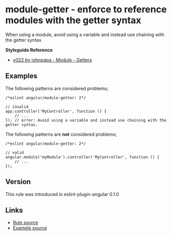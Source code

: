 <!-- WARNING: Generated documentation. Edit docs and examples in the rule and examples file ('rules/module-getter.js', 'examples/module-getter.js'). -->

# module-getter - enforce to reference modules with the getter syntax

When using a module, avoid using a variable and instead use chaining with the getter syntax

**Styleguide Reference**

* [y022 by johnpapa - Module - Getters](https://github.com/johnpapa/angular-styleguide#style-y022)

## Examples

The following patterns are considered problems;

    /*eslint angular/module-getter: 2*/

    // invalid
    app.controller('MyController', function () {
        // ...
    }); // error: Avoid using a variable and instead use chaining with the getter syntax.

The following patterns are **not** considered problems;

    /*eslint angular/module-getter: 2*/

    // valid
    angular.module('myModule').controller('MyController', function () {
        // ...
    });

## Version

This rule was introduced in eslint-plugin-angular 0.1.0

## Links

* [Rule source](../rules/module-getter.js)
* [Example source](../examples/module-getter.js)
